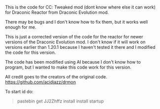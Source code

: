 This is the code for CC: Tweaked mod (dont know where else it can work) for Draconic Reactor from Draconic Evolution mod.

There may be bugs and I don't know how to fix them, but it works well enough for me.

This is just a corrected version of the code for the reactor for newer versions of the Draconic Evolution mod. I don't know if it will work on versions earlier than 1.20.1 because I haven't tested it there and I modified the code for this version.

The code has been modified using AI because I don't know how to program, but I wanted to make this code work for this version.

All credit goes to the creators of the original code.
https://github.com/acidjazz/drmon


To start id do:
> pastebin get JJ2Zhffz install
> install
> startup
